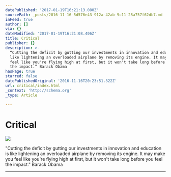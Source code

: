 ```yaml
---
datePublished: '2017-01-19T16:21:13.080Z'
sourcePath: _posts/2016-11-16-5d576e43-912a-42ab-9c11-28a757f62db7.md
inFeed: true
author: []
via: {}
dateModified: '2017-01-19T16:21:08.406Z'
title: Critical
publisher: {}
description: >-
  “Cutting the deficit by gutting our investments in innovation and education is
  like lightening an overloaded airplane by removing its engine. It may make you
  feel like you're flying high at first, but it won't take long before you feel
  the impact.” Barack Obama
hasPage: true
starred: false
datePublishedOriginal: '2016-11-16T20:23:51.322Z'
url: critical/index.html
_context: 'http://schema.org'
_type: Article

---
```

# Critical
![](https://the-grid-user-content.s3-us-west-2.amazonaws.com/93f7df81-f0c9-4246-b97e-d9da665d5126.jpg)

"Cutting the deficit by gutting our investments in innovation and education is like lightening an overloaded airplane by removing its engine. It may make you feel like you're flying high at first, but it won't take long before you feel the impact." Barack Obama

---